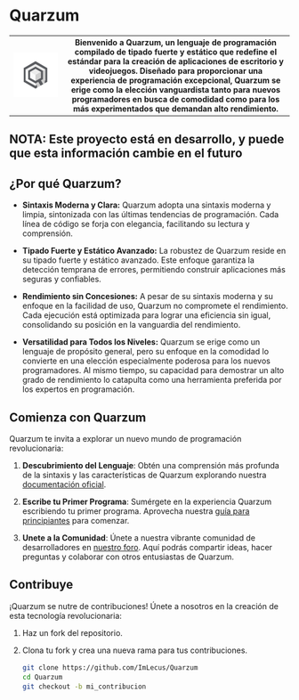 # Quarzum
<table>
   <tr>
      <th><img src="./quarzum.svg" width="800"/></th>
      <th>Bienvenido a Quarzum, un lenguaje de programación compilado de tipado fuerte y estático que redefine el estándar para la creación de aplicaciones de escritorio y videojuegos. Diseñado para proporcionar una experiencia de programación excepcional, Quarzum se erige como la elección vanguardista tanto para nuevos programadores en busca de comodidad como para los más experimentados que demandan alto rendimiento.</th>
   </tr>
</table>

## NOTA: Este proyecto está en desarrollo, y puede que esta información cambie en el futuro

## ¿Por qué Quarzum?

- **Sintaxis Moderna y Clara:** Quarzum adopta una sintaxis moderna y limpia, sintonizada con las últimas tendencias de programación. Cada línea de código se forja con elegancia, facilitando su lectura y comprensión.

- **Tipado Fuerte y Estático Avanzado:** La robustez de Quarzum reside en su tipado fuerte y estático avanzado. Este enfoque garantiza la detección temprana de errores, permitiendo construir aplicaciones más seguras y confiables.

- **Rendimiento sin Concesiones:** A pesar de su sintaxis moderna y su enfoque en la facilidad de uso, Quarzum no compromete el rendimiento. Cada ejecución está optimizada para lograr una eficiencia sin igual, consolidando su posición en la vanguardia del rendimiento.

- **Versatilidad para Todos los Niveles:** Quarzum se erige como un lenguaje de propósito general, pero su enfoque en la comodidad lo convierte en una elección especialmente poderosa para los nuevos programadores. Al mismo tiempo, su capacidad para demostrar un alto grado de rendimiento lo catapulta como una herramienta preferida por los expertos en programación.

## Comienza con Quarzum

Quarzum te invita a explorar un nuevo mundo de programación revolucionaria:

1. **Descubrimiento del Lenguaje**: Obtén una comprensión más profunda de la sintaxis y las características de Quarzum explorando nuestra [documentación oficial]().

2. **Escribe tu Primer Programa**: Sumérgete en la experiencia Quarzum escribiendo tu primer programa. Aprovecha nuestra [guía para principiantes]() para comenzar.

3. **Unete a la Comunidad**: Únete a nuestra vibrante comunidad de desarrolladores en [nuestro foro](). Aquí podrás compartir ideas, hacer preguntas y colaborar con otros entusiastas de Quarzum.

## Contribuye

¡Quarzum se nutre de contribuciones! Únete a nosotros en la creación de esta tecnología revolucionaria:

1. Haz un fork del repositorio.

2. Clona tu fork y crea una nueva rama para tus contribuciones.

   ```sh
   git clone https://github.com/ImLecus/Quarzum
   cd Quarzum
   git checkout -b mi_contribucion